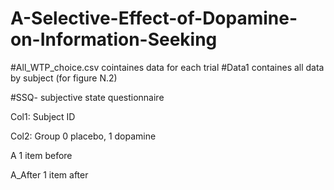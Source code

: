 # A-Selective-Effect-of-Dopamine-on-Information-Seeking

#All_WTP_choice.csv cointaines data for each trial
#Data1 containes all data by subject (for figure N.2)



#SSQ- subjective state questionnaire

Col1: Subject ID

Col2: Group 0 placebo, 1 dopamine

A 1 item before

A_After 1 item after



